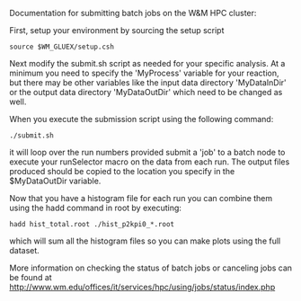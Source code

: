 Documentation for submitting batch jobs on the W&M HPC cluster:

First, setup your environment by sourcing the setup script

`source $WM_GLUEX/setup.csh`

Next modify the submit.sh script as needed for your specific analysis.  At a minimum you need to specify the 'MyProcess' variable for your reaction, but there may be other variables like the input data directory 'MyDataInDir' or the output data directory 'MyDataOutDir' which need to be changed as well.

When you execute the submission script using the following command:

`./submit.sh`

it will loop over the run numbers provided submit a 'job' to a batch node to execute your runSelector macro on the data from each run.  The output files produced should be copied to the location you specify in the $MyDataOutDir variable.

Now that you have a histogram file for each run you can combine them using the hadd command in root by executing:

`hadd hist_total.root ./hist_p2kpi0_*.root`

which will sum all the histogram files so you can make plots using the full dataset.  

More information on checking the status of batch jobs or canceling jobs can be found at http://www.wm.edu/offices/it/services/hpc/using/jobs/status/index.php

